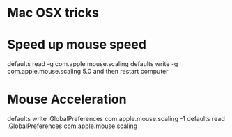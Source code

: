 Mac OSX tricks
======

# Speed up mouse speed
defaults read -g com.apple.mouse.scaling
defaults write -g com.apple.mouse.scaling 5.0
and then restart computer

# Mouse Acceleration
defaults write .GlobalPreferences com.apple.mouse.scaling -1
defaults read .GlobalPreferences com.apple.mouse.scaling
